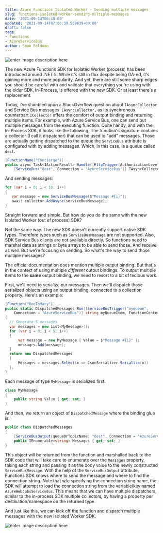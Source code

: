 ```yaml
---
title: Azure Functions Isolated Worker - Sending multiple messages
slug: functions-isolated-worker-sending-multiple-messages
date: '2021-09-14T06:48:00'
updated: '2021-09-14T07:00:39.559639+00:00'
draft: false
tags:
- Functions
- AzureServiceBus
author: Sean Feldman
---
```

![enter image description here][1]

The new Azure Functions SDK for Isolated Worker (process) has been introduced around .NET 5. While it's still in flux despite being GA-ed, it's gaining more and more popularity. And yet, there are still some sharp edges you should be careful with and validate that everything you're using with the older SDK, In-Process, is offered with the new SDK. Or at least there's a replacement.

Today, I've stumbled upon a StackOverflow question about `IAsyncCollector` and Service Bus messages. `IAsyncCollector,` as its synchronous counterpart `ICollector` offers the comfort of output binding and returning multiple items. For example, with Azure Service Bus, one can send out multiple messages from the executing function. Quite handy, and with the In-Process SDK, it looks like the following. The function's signature contains a collector (I call it dispatcher) that can be used to "add" messages. Those are actually getting dispatched to the queue the `ServiceBus` attribute is configured with by adding messages. Which, in this case, is a queue called `dest`.

```csharp
[FunctionName("Concierge")]
public async Task<IActionResult> Handle([HttpTrigger(AuthorizationLevel.Function,"post", Route = "receive")] HttpRequest req,
    [ServiceBus("dest", Connection = "AzureServiceBus")] IAsyncCollector<ServiceBusMessage> dispatcher)
```
And sending messages:

```csharp
for (var i = 0; i < 10; i++)
{
   var message = new ServiceBusMessage($"Message #{i}");
   await collector.AddAsync(serviceBusMessage);
}
```
Straight forward and simple. But how do you do the same with the new Isolated Worker (out of process) SDK?

Not the same way. The new SDK doesn't currently support native SDK types. Therefore types such as `ServiceBusMessage` are not supported. Also, SDK Service Bus clients are not available directly. So functions need to marshal data as strings or byte arrays to be able to send those. And receive as well. But we're focusing on sending. So what's the way to send those multiple messages?

The official documentation does mention [multiple output binding][2]. But that's in the context of using multiple *different* output bindings. To output multiple items to the **same** output binding, we need to resort to a bit of tedious work. 

First, we'll need to serialize our messages. Then we'll dispatch those serialized objects using an output binding, connected to a collection property. Here's an example:

```csharp
[Function("OneToMany")]
public static DispatchedMessages Run([ServiceBusTrigger("myqueue",
    Connection = "AzureServiceBus")] string myQueueItem, FunctionContext context)
{
  // Generate 5 messages
  var messages = new List<MyMessage>();
  for (var i = 0; i < 5; i++)
  {
      var message = new MyMessage { Value = $"Message #{i}" };
      messages.Add(message);
  }
  return new DispatchedMessages
  {
      Messages = messages.Select(x => JsonSerializer.Serialize(x))
  };
}
```
Each message of type `MyMessage` is serialized first.

```csharp
class MyMessage
{
    public string Value { get; set; }
}
```
And then, we return an object of `DispatchedMessage` where the binding glue is:

```csharp
public class DispatchedMessages
{
    [ServiceBusOutput(queueOrTopicName: "dest", Connection = "AzureServiceBus")]
    public IEnumerable<string> Messages { get; set; }
}
```
This object will be returned from the function and marshalled back to the SDK code that will take care to enumerate over the `Messages` property, taking each string and passing it as the body value to the newly constructed `ServiceBusMessage`. With the help of the `ServiceBusOutput` attribute, Functions SDK knows where to send the message and where to find the connection string. Note that w/o specifying the connection string name, the SDK will attempt to load the connection string from the variable/key named `AzureWebJobsServiceBus`. This means that we can have multiple dispatchers, similar to the in-process SDK multiple collectors, by having a property per destination/namespace on the returned type.

And just like this, we can kick off the function and dispatch multiple messages with the new Isolated Worker SDK.

![enter image description here][3]


[1]: https://aspblogs.blob.core.windows.net:443/media/sfeldman/2021/functions-isolated-worker-sending-multiple-messages/collector.jpg
[2]: https://docs.microsoft.com/en-us/azure/azure-functions/dotnet-isolated-process-guide#multiple-output-bindings
[3]: https://aspblogs.blob.core.windows.net:443/media/sfeldman/2021/functions-isolated-worker-sending-multiple-messages/result.png
